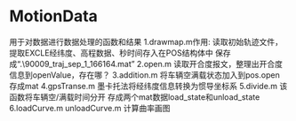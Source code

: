 # MotionData
用于对数据进行数据处理的函数和结果
1.drawmap.m作用:
读取初始轨迹文件，提取EXCLE经纬度、高程数据、秒时间存入在POS结构体中
保存成“.\90009_traj_sep_1_166164.mat”
2.open.m
读取开合度报文，整理出开合度信息到openValue，存在哪？
3.addition.m
将车辆空满载状态加入到pos.open 存成mat
4.gpsTranse.m
墨卡托法将经纬度信息转换为惯导坐标系
5.divide.m
该函数将车辆空/满载时间分开 存成两个mat数据load_state和unload_state
6.loadCurve.m unloadCurve.m
计算曲率画图